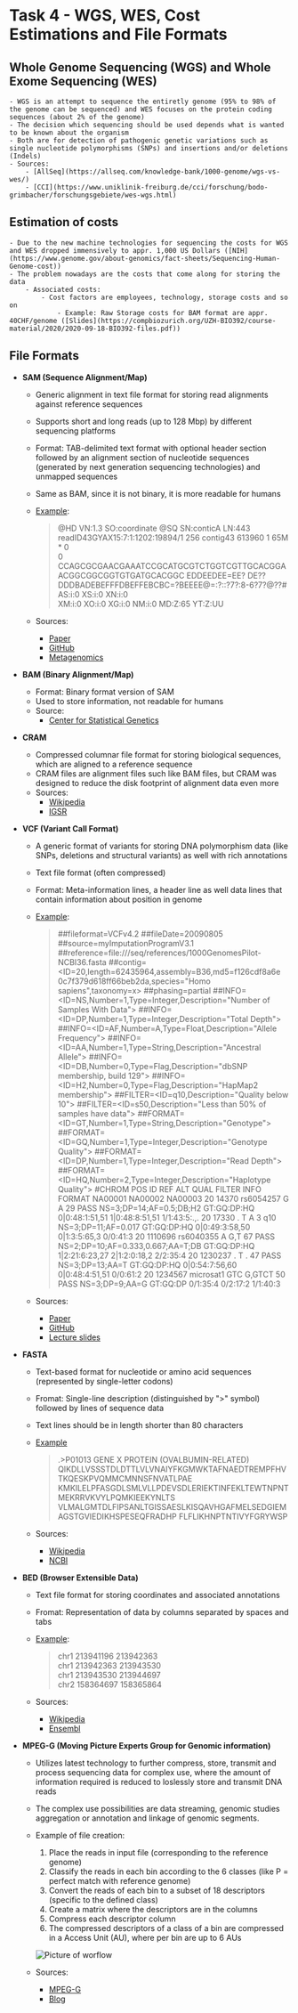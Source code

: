 # Task 4 - WGS, WES, Cost Estimations and File Formats


## Whole Genome Sequencing (WGS) and Whole Exome Sequencing (WES)
	- WGS is an attempt to sequence the entiretly genome (95% to 98% of the genome can be sequenced) and WES focuses on the protein coding sequences (about 2% of the genome)
	- The decision which sequencing should be used depends what is wanted to be known about the organism
	- Both are for detection of pathogenic genetic variations such as single nucleotide polymorphisms (SNPs) and insertions and/or deletions (Indels)
	- Sources: 
		- [AllSeq](https://allseq.com/knowledge-bank/1000-genome/wgs-vs-wes/)
		- [CCI](https://www.uniklinik-freiburg.de/cci/forschung/bodo-grimbacher/forschungsgebiete/wes-wgs.html)



## Estimation of costs

	- Due to the new machine technologies for sequencing the costs for WGS and WES dropped immensively to appr. 1,000 US Dollars ([NIH](https://www.genome.gov/about-genomics/fact-sheets/Sequencing-Human-Genome-cost))
	- The problem nowadays are the costs that come along for storing the data	
		- Associated costs:
			- Cost factors are employees, technology, storage costs and so on
				- Example: Raw Storage costs for BAM format are appr. 40CHF/genome ([Slides](https://compbiozurich.org/UZH-BIO392/course-material/2020/2020-09-18-BIO392-files.pdf))


## File Formats

- **SAM (Sequence Alignment/Map)** 
	- Generic alignment in text file format for storing read alignments against reference sequences
	- Supports short and long reads (up to 128 Mbp) by different sequencing platforms
	- Format: TAB-delimited text format with optional header section followed by an alignment section of nucleotide sequences (generated by next generation sequencing technologies) and unmapped sequences
	- Same as BAM, since it is not binary, it is more readable for humans
	- [Example](https://sites.google.com/site/wiki4metagenomics/tools/samtools/bam-sam-file-format):
		
		>@HD    VN:1.3    SO:coordinate
		@SQ    SN:conticA    LN:443
		readID43GYAX15:7:1:1202:19894/1    256    contig43    613960    1    65M    *    0    
		0    CCAGCGCGAACGAAATCCGCATGCGTCTGGTCGTTGCACGGAACGGCGGCGGTGTGATGCACGGC    EDDEEDEE=EE?
		DE??DDDBADEBEFFFDBEFFEBCBC=?BEEEE@=:?::?7?:8-6?7?@??#    AS:i:0    XS:i:0  XN:i:0  
		XM:i:0  XO:i:0  XG:i:0  NM:i:0  MD:Z:65  YT:Z:UU
		
	- Sources:
		- [Paper](https://www.ncbi.nlm.nih.gov/pmc/articles/PMC2723002/)
		- [GitHub](https://samtools.github.io/hts-specs/SAMv1.pdf)
		- [Metagenomics](https://sites.google.com/site/wiki4metagenomics/tools/samtools/bam-sam-file-format) 	



- **BAM (Binary Alignment/Map)**
	- Format: Binary format version of SAM 
	- Used to store information, not readable for humans 
	- Source:
		- [Center for Statistical Genetics](https://genome.sph.umich.edu/wiki/BAM)



- **CRAM**
	- Compressed columnar file format for storing biological sequences, which are aligned to a reference sequence
	- CRAM files are alignment files such like BAM files, but CRAM was designed to reduce the disk footprint of alignment data even more
	- Sources:
		- [Wikipedia](https://en.wikipedia.org/wiki/CRAM_(file_format))
		- [IGSR](https://www.internationalgenome.org/faq/what-are-cram-files/)



- **VCF (Variant Call Format)** 
	- A generic format of variants for storing DNA polymorphism data (like SNPs, deletions and structural variants) as well with rich annotations
	- Text file format (often compressed) 
	- Format: Meta-information lines, a header line as well data lines that contain information about position in genome 
	- [Example](https://samtools.github.io/hts-specs/VCFv4.2.pdf):
		
		>##fileformat=VCFv4.2
		##fileDate=20090805
		##source=myImputationProgramV3.1
		##reference=file:///seq/references/1000GenomesPilot-NCBI36.fasta
		##contig=<ID=20,length=62435964,assembly=B36,md5=f126cdf8a6e 0c7f379d618ff66beb2da,species="Homo sapiens",taxonomy=x>
		##phasing=partial
		##INFO=<ID=NS,Number=1,Type=Integer,Description="Number of Samples With Data">
		##INFO=<ID=DP,Number=1,Type=Integer,Description="Total Depth">
		##INFO=<ID=AF,Number=A,Type=Float,Description="Allele Frequency">
		##INFO=<ID=AA,Number=1,Type=String,Description="Ancestral Allele">
		##INFO=<ID=DB,Number=0,Type=Flag,Description="dbSNP membership, build 129">
		##INFO=<ID=H2,Number=0,Type=Flag,Description="HapMap2 membership">
		##FILTER=<ID=q10,Description="Quality below 10">
		##FILTER=<ID=s50,Description="Less than 50% of samples have data">
		##FORMAT=<ID=GT,Number=1,Type=String,Description="Genotype">
		##FORMAT=<ID=GQ,Number=1,Type=Integer,Description="Genotype Quality">
		##FORMAT=<ID=DP,Number=1,Type=Integer,Description="Read Depth">
		##FORMAT=<ID=HQ,Number=2,Type=Integer,Description="Haplotype Quality">
		#CHROM POS ID REF ALT QUAL FILTER INFO FORMAT NA00001 NA00002 NA00003
		20 14370 rs6054257 G A 29 PASS NS=3;DP=14;AF=0.5;DB;H2 GT:GQ:DP:HQ 0|0:48:1:51,51 1|0:48:8:51,51 1/1:43:5:.,.
		20 17330 . T A 3 q10 NS=3;DP=11;AF=0.017 GT:GQ:DP:HQ 0|0:49:3:58,50 0|1:3:5:65,3 0/0:41:3
		20 1110696 rs6040355 A G,T 67 PASS NS=2;DP=10;AF=0.333,0.667;AA=T;DB GT:GQ:DP:HQ 1|2:21:6:23,27 2|1:2:0:18,2 2/2:35:4
		20 1230237 . T . 47 PASS NS=3;DP=13;AA=T GT:GQ:DP:HQ 0|0:54:7:56,60 0|0:48:4:51,51 0/0:61:2
		20 1234567 microsat1 GTC G,GTCT 50 PASS NS=3;DP=9;AA=G GT:GQ:DP 0/1:35:4 0/2:17:2 1/1:40:3
		
	- Sources:
		- [Paper](https://www.ncbi.nlm.nih.gov/pmc/articles/PMC3137218/)
		- [GitHub](https://samtools.github.io/hts-specs/VCFv4.1.pdf)
		- [Lecture slides](https://compbiozurich.org/UZH-BIO392/course-material/2020/2020-09-18-BIO392-files.pdf)


- **FASTA** 
	- Text-based format for nucleotide or amino acid sequences (represented by single-letter codons) 
	- Fromat: Single-line description (distinguished by ">" symbol) followed by lines of sequence data 
	- Text lines should be in length shorter than 80 characters 
	- [Example](https://blast.ncbi.nlm.nih.gov/Blast.cgi?CMD=Web&PAGE_TYPE=BlastDocs&DOC_TYPE=BlastHelp)
		
		> .>P01013 GENE X PROTEIN (OVALBUMIN-RELATED)
		QIKDLLVSSSTDLDTTLVLVNAIYFKGMWKTAFNAEDTREMPFHVTKQESKPVQMMCMNNSFNVATLPAE
		KMKILELPFASGDLSMLVLLPDEVSDLERIEKTINFEKLTEWTNPNTMEKRRVKVYLPQMKIEEKYNLTS
		VLMALGMTDLFIPSANLTGISSAESLKISQAVHGAFMELSEDGIEMAGSTGVIEDIKHSPESEQFRADHP
		FLFLIKHNPTNTIVYFGRYWSP
		
	- Sources: 
		- [Wikipedia](https://en.wikipedia.org/wiki/FASTA_format) 
		- [NCBI](https://blast.ncbi.nlm.nih.gov/Blast.cgi?CMD=Web&PAGE_TYPE=BlastDocs&DOC_TYPE=BlastHelp)



- **BED (Browser Extensible Data)** 
	- Text file format for storing coordinates and associated annotations 
	- Fromat: Representation of data by columns separated by spaces and tabs
	- [Example](https://m.ensembl.org/info/website/upload/bed.html):
		
		>chr1  213941196  213942363 <br>
		chr1  213942363  213943530 <br>
		chr1  213943530  213944697 <br>
		chr2  158364697  158365864
		
	- Sources:
		- [Wikipedia](https://en.wikipedia.org/wiki/BED_(file_format))
		- [Ensembl](https://m.ensembl.org/info/website/upload/bed.html)



- **MPEG-G (Moving Picture Experts Group for Genomic information)**
	- Utilizes latest technology to further compress, store, transmit and process sequencing data for complex use, where the amount of information required is reduced to loslessly store and transmit DNA reads
	- The complex use possibilities are data streaming, genomic studies aggregation or annotation and linkage of genomic segments.
	- Example of file creation:
		1. Place the reads in input file (corresponding to the reference genome)
		2. Classify the reads in each bin according to the 6 classes (like P = perfect match with reference genome)
		3. Convert the reads of each bin to a subset of 18 descriptors (specific to the defined class)
		4. Create a matrix where the descriptors are in the columns
		5. Compress each descriptor column
		6. The compressed descriptors of a class of a bin are compressed in a Access Unit (AU), where per bin are up to 6 AUs
		
		![Picture of worflow](https://blog.chiariglione.org/wp-content/uploads/2018/12/Untitled-8.png)
 
	- Sources:
		- [MPEG-G](https://mpeg-g.org/about/)
		- [Blog](https://blog.chiariglione.org/still-more-to-say-about-mpeg-standards/)
